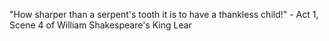 
"How sharper than a serpent's tooth it is to have a thankless child!" - Act 1, Scene 4 of William Shakespeare's King Lear
